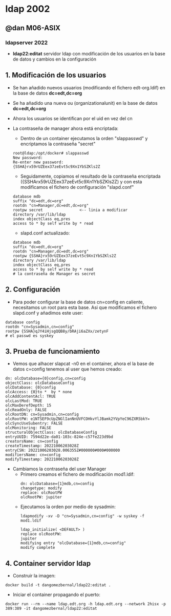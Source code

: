 # ldap 2002
## @dan M06-ASIX

### ldapserver 2022

* **ldap22:editat** servidor ldap con modificación de los usuarios en la base de datos y cambios en la configuración

## 1. Modificación de los usuarios

* Se han añadido nuevos usuarios (modificando el fichero edt-org.ldif) en la base de datos **dc=edt,dc=org** 

* Se ha añadido una nueva ou (organizationalunit) en la base de datos **dc=edt,dc=org**


* Ahora los usuarios se identifican por el uid en vez del cn


* La contraseña de manager ahora está encriptada:


    * Dentro de un container ejecutamos la orden "slappasswd" y encriptamos la contraseña "secret"
    ```
    root@ldap:/opt/docker# slappasswd          
    New password: 
    Re-enter new password: 
    {SSHA}rx59rUZEex37zeEvt5c9Xn1YbSZKls2Z
    ```
    * Seguidamente, copiamos el resultado de la contraseña encriptada ({SSHArx59rUZEex37zeEvt5c9Xn1YbSZKls2Z) y con esta modificamos el fichero de configuración "slapd.conf"

    ```
    database mdb
    suffix "dc=edt,dc=org"
    rootdn "cn=Manager,dc=edt,dc=org"
    rootpw secret                <-- linia a modificar
    directory /var/lib/ldap
    index objectClass eq,pres
    access to * by self write by * read
    ```
    * slapd.conf actualizado:
    
    ```
    database mdb
    suffix "dc=edt,dc=org"
    rootdn "cn=Manager,dc=edt,dc=org"
    rootpw {SSHA}rx59rUZEex37zeEvt5c9Xn1YbSZKls2Z 
    directory /var/lib/ldap
    index objectClass eq,pres
    access to * by self write by * read
    # la contraseña de Manager es secret
    ```


## 2. Configuración

* Para poder configurar la base de datos cn=config en caliente, necesitamos un root para esta base. Asi que modificamos el fichero slapd.conf y añadimos este user:
```
database config
rootdn "cn=Sysadmin,cn=config"
rootpw {SSHA}qJY4iHjsgQQB8y/bRAji6aZXx/zetynF
# el passwd es syskey
```


## 3. Prueba de funcionamiento

* Vemos que alhacer slapcat -n0 en el container, ahora el la base de datos c=config tenemos al user que hemos creado:

```
dn: olcDatabase={0}config,cn=config
objectClass: olcDatabaseConfig
olcDatabase: {0}config
olcAccess: {0}to *  by * none
olcAddContentAcl: TRUE
olcLastMod: TRUE
olcMaxDerefDepth: 15
olcReadOnly: FALSE
olcRootDN: cn=Sysadmin,cn=config
olcRootPW: e1NTSEF9cUpZNGlIanNnUVFCOHkvYlJBamk2YVpYeC96ZXR5bkY=
olcSyncUseSubentry: FALSE
olcMonitoring: FALSE
structuralObjectClass: olcDatabaseConfig
entryUUID: 7594d22e-da01-103c-824e-c57fe223d9bd
creatorsName: cn=config
createTimestamp: 20221006203028Z
entryCSN: 20221006203028.006355Z#000000#000#000000
modifiersName: cn=config
modifyTimestamp: 20221006203028Z
``` 

* Cambiamos la contraseña del user Manager
    * Primero creamos el fichero de modificación mod1.ldif:
        ```
        dn: olcDatabase={1}mdb,cn=config
        changetype: modify
        replace: olcRootPW
        olcRootPW: jupiter
        ```
    * Ejecutamos la orden por medio de sysadmin:
        ```
        ldapmodify -xv -D "cn=Sysadmin,cn=config" -w syskey -f mod1.ldif

        ldap_initialize( <DEFAULT> )
        replace olcRootPW:
	    jupiter
        modifying entry "olcDatabase={1}mdb,cn=config"
        modify complete
        ```

## 4. Container servidor ldap

* Construir la imagen:
```
docker build -t dangomezbernal/ldap22:editat .
```
* Iniciar el container propagando el puerto:
```
docker run --rm --name ldap.edt.org -h ldap.edt.org --network 2hisx -p 389:389 -it dangomezbernal/ldap22:editat
``` 
